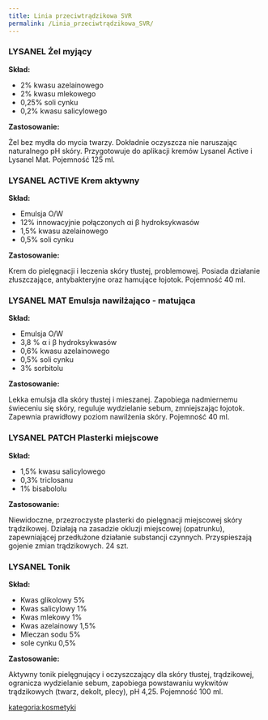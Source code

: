 ```yaml
---
title: Linia przeciwtrądzikowa SVR
permalink: /Linia_przeciwtrądzikowa_SVR/
---
```


### LYSANEL Żel myjący

**Skład:**

-   2% kwasu azelainowego
-   2% kwasu mlekowego
-   0,25% soli cynku
-   0,2% kwasu salicylowego

**Zastosowanie:**

Żel bez mydła do mycia twarzy. Dokładnie oczyszcza nie naruszając naturalnego pH skóry. Przygotowuje do aplikacji kremów Lysanel Active i Lysanel Mat. Pojemność 125 ml.

### LYSANEL ACTIVE Krem aktywny

**Skład:**

-   Emulsja O/W
-   12% innowacyjnie połączonych αi β hydroksykwasów
-   1,5% kwasu azelainowego
-   0,5% soli cynku

**Zastosowanie:**

Krem do pielęgnacji i leczenia skóry tłustej, problemowej. Posiada działanie złuszczające, antybakteryjne oraz hamujące łojotok. Pojemność 40 ml.

### LYSANEL MAT Emulsja nawilżająco - matująca

**Skład:**

-   Emulsja O/W
-   3,8 % α i β hydroksykwasów
-   0,6% kwasu azelainowego
-   0,5% soli cynku
-   3% sorbitolu

**Zastosowanie:**

Lekka emulsja dla skóry tłustej i mieszanej. Zapobiega nadmiernemu świeceniu się skóry, reguluje wydzielanie sebum, zmniejszając łojotok. Zapewnia prawidłowy poziom nawilżenia skóry. Pojemność 40 ml.

### LYSANEL PATCH Plasterki miejscowe

**Skład:**

-   1,5% kwasu salicylowego
-   0,3% triclosanu
-   1% bisabololu

**Zastosowanie:**

Niewidoczne, przezroczyste plasterki do pielęgnacji miejscowej skóry trądzikowej. Działają na zasadzie okluzji miejscowej (opatrunku), zapewniającej przedłużone działanie substancji czynnych. Przyspieszają gojenie zmian trądzikowych. 24 szt.

### LYSANEL Tonik

**Skład:**

-   Kwas glikolowy 5%
-   Kwas salicylowy 1%
-   Kwas mlekowy 1%
-   Kwas azelainowy 1,5%
-   Mleczan sodu 5%
-   sole cynku 0,5%

**Zastosowanie:**

Aktywny tonik pielęgnujący i oczyszczający dla skóry tłustej, trądzikowej, ogranicza wydzielanie sebum, zapobiega powstawaniu wykwitów trądzikowych (twarz, dekolt, plecy), pH 4,25. Pojemność 100 ml.

[kategoria:kosmetyki](/atopedia/kategoria:kosmetyki "wikilink")